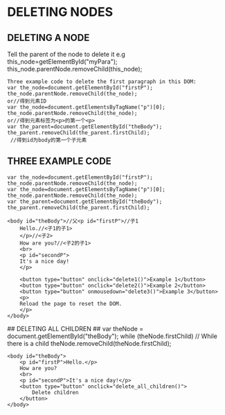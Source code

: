 # DELETING NODES #
## DELETING A NODE ##
Tell the parent of the node to delete it e.g
this_node=getElementById("myPara");
this_node.parentNode.removeChild(this_node);

    Three example code to delete the first paragraph in this DOM:
    var the_node=document.getElementById("firstP");
    the_node.parentNode.removeChild(the_node);
    or//得到元素ID
    var the_node=document.getElementsByTagName("p")[0];
    the_node.parentNode.removeChild(the_node);
    or//得到元素标签为<p>的第一个<p>
    var the_parent=document.getElementById("theBody");
    the_parent.removeChild(the_parent.firstChild);
     //得到id为body的第一个子元素

## THREE EXAMPLE CODE ##
    var the_node=document.getElementById("firstP");
    the_node.parentNode.removeChild(the_node);
    var the_node=document.getElementsByTagName("p")[0];
    the_node.parentNode.removeChild(the_node);
    var the_parent=document.getElementById("theBody");
    the_parent.removeChild(the_parent.firstChild);

<!DOCTYPE html>
<html>
    <head>
        <script>
            function delete1()
            {
                var the_node=document.getElementById("firstP");
                the_node.parentNode.removeChild(the_node);
                //一开始都是删除hello,这个只能删除一个很好理解，删除id固定的元素
            }
            function delete2()
            {
                var the_node=document.getElementsByTagName("p")[0];
                the_node.parentNode.removeChild(the_node);
                //所有<p>的第一个,然后second,然后reload，how are you不会删除，因为不是<p></p>
            }
            function delete3()
            {	
                var the_parent=document.getElementById("theBody");
                the_parent.removeChild(the_parent.firstChild);
                //得到thebody，然后删除下面的第一个，然后挨个删除
            }
        </script>
    </head>

    <body id="theBody">//父<p id="firstP">//子1
        Hello.//<子1的子1>
        </p>//<子2>
        How are you?//<子2的子1>
        <br>
        <p id="secondP">
        It's a nice day!
        </p>

        <button type="button" onclick="delete1()">Example 1</button>
        <button type="button" onclick="delete2()">Example 2</button>
        <button type="button" onmousedown="delete3()">Example 3</button>
        <p>
        Reload the page to reset the DOM.
        </p>
    </body>
</html>
## DELETING ALL CHILDREN ##
    var theNode = document.getElementById("theBody");
    while (theNode.firstChild) // While there is a child
    theNode.removeChild(theNode.firstChild);

<!DOCTYPE html>
<html> 
    <head> 
        <script>
            function delete_all_children() {
                var theNode = document.getElementById("theBody"); 
                while (theNode.firstChild) 
                    theNode.removeChild(theNode.firstChild);
            }
        </script> 
    </head> 
    
    <body id="theBody">
        <p id="firstP">Hello.</p>
        How are you?
        <br>
        <p id="secondP">It's a nice day!</p>
        <button type="button" onclick="delete_all_children()">
            Delete children
        </button>
    </body> 
</html>
